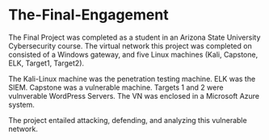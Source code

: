 # The-Final-Engagement
The Final Project was completed as a student in an Arizona State University Cybersecurity course. The virtual network this project was completed on consisted of a Windows gateway, and five Linux machines (Kali, Capstone, ELK, Target1, Target2). 

The Kali-Linux machine was the penetration testing machine. ELK was the SIEM. Capstone was a vulnerable machine. Targets 1 and 2 were vulnverable WordPress Servers.  The VN was enclosed in a Microsoft Azure system.

The project entailed attacking, defending, and analyzing this vulnerable network.
